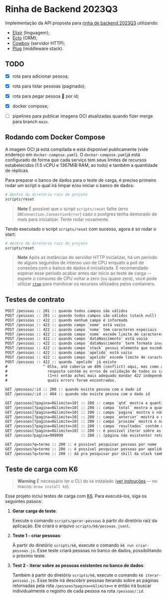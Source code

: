 # Rinha de Backend 2023Q3

Implementação da API proposta para [rinha de backend 2023Q3](https://github.com/zanfranceschi/rinha-de-backend-2023-q3) utilizando:
- [Elixir](https://elixir-lang.org) (linguagem);
- [Ecto](https://github.com/elixir-ecto/ecto) (ORM);
- [Cowboy](https://github.com/ninenines/cowboy) (servidor HTTP);
- [Plug](https://github.com/elixir-plug/plug) (middleware stack).


## TODO

- [x] rota para adicionar pessoa;
- [x] rota para listar pessoas (paginado);
- [x] rota para pegar pessoa 👀 por id;
- [x] docker compose;
- [ ] pipelines para publicar imagens OCI atualizadas quando fizer merge para branch `main`.


## Rodando com Docker Compose

A imagem OCI já está compilada e está disponível publicamente (vide endereço em `docker-compose.yaml`).
O `docker-compose.yaml`já está configurado de forma que cada serviço tem seus limites de recursos estabelecidos (1.5 vCPU e 1367MiB RAM, ao todo) e também a quantidade de réplicas.

Para preparar o banco de dados para o teste de carga, é preciso primeiro rodar um script o qual irá limpar e/ou iniciar o banco de dados:

```sh
# dentro do diretório raiz do projeto
scripts/reset
```

> **Note**
> É possível que o script `scripts/reset` falhe (erro `DBConnection.ConnectionError`) caso o postgres tenha demorado de mais para inicializar. Tente rodar novamente.

Tendo executado o script `scripts/reset` com sucesso, agora é só rodar o start:

```sh
# dentro do diretório raiz do projeto
scripts/reset
```

> **Note**
> Após as instâncias do servidor HTTP inicializar, há um período de alguns segundos de intenso uso de CPU enquato a poll de conexões com o banco de dados é inicializada. É recomendado esperar esse período acabar antes dar início ao teste de carga -- espere o consumo de CPU voltar a zero (ou quase zero), você pode utilizar [`ctop`](https://github.com/bcicen/ctop) para monitorar os recursos utilizados pelos containers.


## Testes de contrato

```txt
POST /pessoas :: 201 :: quando todos campos são válidos
POST /pessoas :: 201 :: quando todos campos são válidos (stack null)
POST /pessoas :: 422 :: quando nenhum campo é informado
POST /pessoas :: 422 :: quando campo `nome` está vazio
POST /pessoas :: 422 :: quando campo `nome` tem caracteres especiais
POST /pessoas :: 422 :: quando campo `nome` excede limite de caracteres
POST /pessoas :: 422 :: quando campo `dataNascimento` está vazio
POST /pessoas :: 422 :: quando campo `dataNascimento` term formato invalido
POST /pessoas :: 422 :: quando campo `stack` possui elemento que excede limite de caracteres
POST /pessoas :: 422 :: quando campo `apelido` está vazio
POST /pessoas :: 422 :: quando campo `apelido` excede limite de caracteres
POST /pessoas :: 422 :: quando `apelido` já existe
#                ^ Olha, até caberia um 409 (conflict) aqui, mas como a
#                  resposta contém os erros de validação de todos os campos
#                  (1+n) então achei mais adequado mandar 422 independente de
#                  quais errors foram encontrados.

GET /pessoas/:id :: 200 :: quando existe pessoa com o dado id
GET /pessoas/:id :: 404 :: quando não existe pessoa com o dado id

GET /pessoas[?pagina=0&limite=10] :: 200 :: campo `qtd` mostra a quantidade de resultados na página
GET /pessoas[?pagina=0&limite=10] :: 200 :: campo `total` mostra a quantidade total de resultados existentes
GET /pessoas[?pagina=0&limite=10] :: 200 :: campo `pagina` mostra o número da página atual
GET /pessoas[?pagina=0&limite=10] :: 200 :: campo `anterior` mostrá o número da página anterior (se houver)
GET /pessoas[?pagina=0&limite=10] :: 200 :: campo `proxima` mostrá o número da proxima página (se houver)
GET /pessoas[?pagina=0&limite=10] :: 200 :: campo `resultados` contém os resultados
GET /pessoas[?pagina=0&limite=10] :: 200 :: é possível iterar sobre as páginas
GET /pessoas?pagina=999999        :: 200 :: (página não existente) retorna o número da ultima página com conteúdo no campo 'anterior'

GET /pessoas?q=termo :: 200 :: é possível pesquisar pessoas por nome
GET /pessoas?q=termo :: 200 :: é possível pesquisar pessoas por apelido
GET /pessoas?q=termo :: 200 :: dá pra pesquisar por skill da stack também, mas tem que ser identico
```

## Teste de carga com K6

> **Warning**
> É necessário ter o CLI do `k6` instalado ([ver instruções](https://k6.io/docs/get-started/installation/) -- no macos: `brew install k6`).

Esse projeto inclui testes de carga com [K6](https://k6.io/). Para executá-los, siga os seguintes passos:

1.  **Gerar carga de teste**:

    Execute o comando `scripts/gerar-pessoas` à partir do diretório raiz da aplicação. Ele criará o arquivo `scripts/k6/pessoas.jsonl`.

2.  **Teste 1 - criar pessoas**:

    À partir do diretório `scripts/k6`, execute o comando `k6 run criar-pessoas.js`. Esse teste criará pessoas no banco de dados, possibilitando o próximo teste.

3.  **Test 2 - iterar sobre as pessoas existentes no banco de dados**:

    Também à partir do diretório `scripts/k6`, execute o comando `k6 iterar-pessoas.js`. Esse teste irá descobrir pessoas iterando sobre as páginas retornadas pela rota `/pessoas?pagina=n&limite=n` e então irá buscar individualmente o registro de cada pessoa na rota `/pessoas/:id`.
